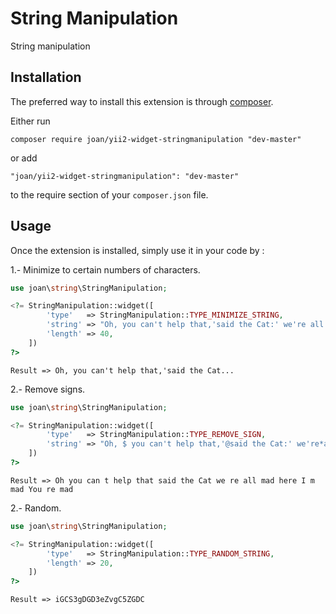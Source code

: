 String Manipulation
===================
String manipulation

Installation
------------

The preferred way to install this extension is through [composer](http://getcomposer.org/download/).

Either run

```
composer require joan/yii2-widget-stringmanipulation "dev-master"
```

or add

```
"joan/yii2-widget-stringmanipulation": "dev-master"
```

to the require section of your `composer.json` file.


Usage
-----

Once the extension is installed, simply use it in your code by  :

1.- Minimize to certain numbers of characters.
```php
use joan\string\StringManipulation;

<?= StringManipulation::widget([
        'type'   => StringManipulation::TYPE_MINIMIZE_STRING,
        'string' => "Oh, you can't help that,'said the Cat:' we're all mad here. I'm mad. You're mad.",
        'length' => 40,
    ])
?>
```
```
Result => Oh, you can't help that,'said the Cat...
```

2.- Remove signs.
```php
use joan\string\StringManipulation;

<?= StringManipulation::widget([
        'type'   => StringManipulation::TYPE_REMOVE_SIGN,
        'string' => "Oh, $ you can't help that,'@said the Cat:' we're*all mad here. I'm mad.*You're mad.",
    ])
?>
```
```
Result => Oh you can t help that said the Cat we re all mad here I m mad You re mad
```

2.- Random.
```php
use joan\string\StringManipulation;

<?= StringManipulation::widget([
        'type'   => StringManipulation::TYPE_RANDOM_STRING,
        'length' => 20,
    ])
?>
```
```
Result => iGCS3gDGD3eZvgC5ZGDC
```